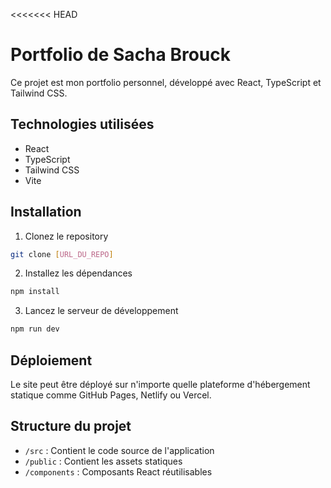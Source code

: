 <<<<<<< HEAD
# Portfolio de Sacha Brouck

Ce projet est mon portfolio personnel, développé avec React, TypeScript et Tailwind CSS.

## Technologies utilisées

- React
- TypeScript
- Tailwind CSS
- Vite

## Installation

1. Clonez le repository
```bash
git clone [URL_DU_REPO]
```

2. Installez les dépendances
```bash
npm install
```

3. Lancez le serveur de développement
```bash
npm run dev
```

## Déploiement

Le site peut être déployé sur n'importe quelle plateforme d'hébergement statique comme GitHub Pages, Netlify ou Vercel.

## Structure du projet

- `/src` : Contient le code source de l'application
- `/public` : Contient les assets statiques
- `/components` : Composants React réutilisables

